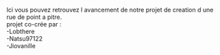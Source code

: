Ici vous pouvez retrouvez l avancement de notre projet de creation d une rue de point a pitre.<br>
projet co-crée par :<br>-Lobthere<br>-Natsu97122<br>-Jiovanille
